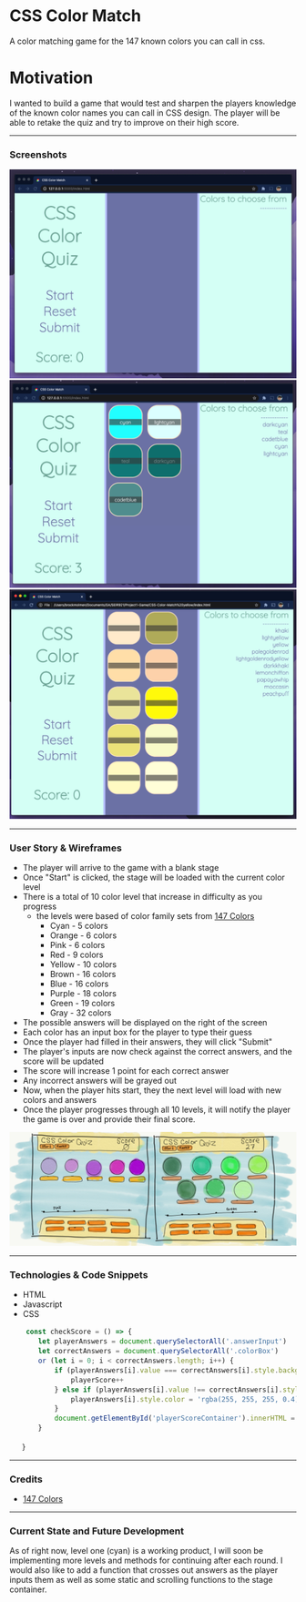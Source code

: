 # CSS Color Match 
A color matching game for the 147 known colors you can call in css.

# Motivation 
I wanted to build a game that would test and sharpen the players knowledge of the known color names you can call in CSS design. The player will be able to retake the quiz and try to improve on their high score.

---
### Screenshots
![Screenshot 1 - Cyan](assets/Scrnsht1.jpeg)
![Screenshot 2 - Cyan](assets/Scrnsht2.jpeg)
![Screenshot 1 - Yellow](assets/Scrnsht3.jpeg)

---
### User Story & Wireframes
* The player will arrive to the game with a blank stage
* Once "Start" is clicked, the stage will be loaded with the current color level
* There is a total of 10 color level that increase in difficulty as you progress
  - the levels were based of color family sets from [147 Colors](http://www.colors.commutercreative.com/grid/)
    - Cyan   - 5 colors
    - Orange - 6 colors
    - Pink   - 6 colors
    - Red    - 9 colors
    - Yellow - 10 colors
    - Brown  - 16 colors
    - Blue   - 16 colors
    - Purple - 18 colors 
    - Green  - 19 colors
    - Gray   - 32 colors
* The possible answers will be displayed on the right of the screen
* Each color has an input box for the player to type their guess
* Once the player had filled in their answers, they will click "Submit"
* The player's inputs are now check against the correct answers, and the score will be updated
* The score will increase 1 point for each correct answer
* Any incorrect answers will be grayed out
* Now, when the player hits start, they the next level will load with new colors and answers
* Once the player progresses through all 10 levels, it will notify the player the game is over and provide their final score.

![wireframe](assets/wireframe.jpg)

---
### Technologies & Code Snippets
* HTML
* Javascript
* CSS
 
 ```js
     const checkScore = () => {
        let playerAnswers = document.querySelectorAll('.answerInput')
        let correctAnswers = document.querySelectorAll('.colorBox')
        or (let i = 0; i < correctAnswers.length; i++) {
            if (playerAnswers[i].value === correctAnswers[i].style.backgroundColor) {
                playerScore++
            } else if (playerAnswers[i].value !== correctAnswers[i].style.backgroundColor) {
                playerAnswers[i].style.color = 'rgba(255, 255, 255, 0.4)'
            }
            document.getElementById('playerScoreContainer').innerHTML = `Score: ${playerScore}`
        }
        
    }
```
---
### Credits
* [147 Colors](http://www.colors.commutercreative.com/grid/)

 
---
### Current State and Future Development
As of right now, level one (cyan) is a working product, I will soon be implementing more levels and methods for continuing after each round. I would also like to add a function that crosses out answers as the player inputs them as well as some static and scrolling functions to the stage container.



